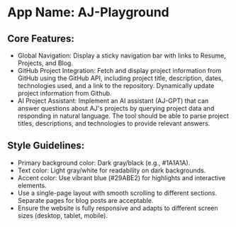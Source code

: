 # **App Name**: AJ-Playground

## Core Features:

- Global Navigation: Display a sticky navigation bar with links to Resume, Projects, and Blog.
- GitHub Project Integration: Fetch and display project information from GitHub using the GitHub API, including project title, description, dates, technologies used, and a link to the repository. Dynamically update project information from Github.
- AI Project Assistant: Implement an AI assistant (AJ-GPT) that can answer questions about AJ's projects by querying project data and responding in natural language. The tool should be able to parse project titles, descriptions, and technologies to provide relevant answers.

## Style Guidelines:

- Primary background color: Dark gray/black (e.g., #1A1A1A).
- Text color: Light gray/white for readability on dark backgrounds.
- Accent color: Use vibrant blue (#29ABE2) for highlights and interactive elements.
- Use a single-page layout with smooth scrolling to different sections. Separate pages for blog posts are acceptable.
- Ensure the website is fully responsive and adapts to different screen sizes (desktop, tablet, mobile).